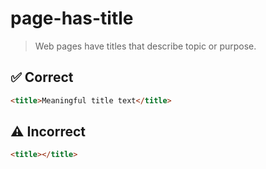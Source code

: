 # page-has-title

> Web pages have titles that describe topic or purpose.

## :white_check_mark: Correct

```html acot-head
<title>Meaningful title text</title>
```

## :warning: Incorrect

```html acot-head
<title></title>
```
